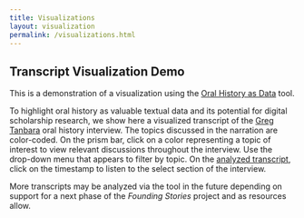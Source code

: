 ```yaml
---
title: Visualizations
layout: visualization
permalink: /visualizations.html
---
```


## Transcript Visualization Demo

This is a demonstration of a visualization using the [Oral History as Data](https://uidaholib.github.io/oral-history-as-data/) tool. 

To highlight oral history as valuable textual data and its potential for digital scholarship research, we show here a visualized transcript of the [Greg Tanbara](/foundingstories/items/foundingstories76.html) oral history interview. The topics discussed in the narration are color-coded. On the prism bar, click on a color representing a topic of interest to view relevant discussions throughout the interview. Use the drop-down menu that appears to filter by topic. On the [analyzed transcript](/foundingstories/transcripts/tanbara.html?q=), click on the timestamp to listen to the select section of the interview.

More transcripts may be analyzed via the tool in the future depending on support for a next phase of the *Founding Stories* project and as resources allow. 
